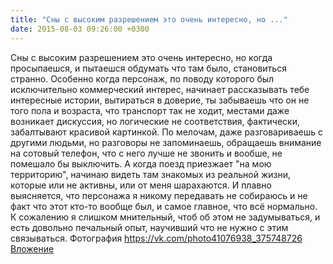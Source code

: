 ```yaml
---
title: "Сны с высоким разрешением это очень интересно, но ..."
date: 2015-08-03 09:26:00 +0300
---
```


Сны с высоким разрешением это очень интересно, но когда просыпаешся, и пытаешся обдумать что там было, становиться странно. Особенно когда персонаж, по поводу которого был исключительно коммерческий интерес, начинает рассказывать тебе интересные истории, вытираться в доверие, ты забываешь что он не того пола и возраста, что транспорт так не ходит, местами даже возникает дискуссия, но логические не соответствия, фактически, забалтывают красивой картинкой. По мелочам, даже разговариваешь с другими людьми, но разговоры не запоминаешь, обращаешь внимание на сотовый телефон, что с него лучше не звонить и вообше, не помешало бы выключить. А когда поезд приезжает "на мою территорию", начинаю видеть там знакомых из реальной жизни, которые или не активны, или от меня шарахаются. И плавно выясняется, что персонажа я никому передавать не собираюсь и не факт что этот кто-то вообще был, и самое главное, что всё нормально. К сожалению я слишком мнительный, чтоб об этом не задумываться, и есть довольно печальный опыт, научивший что не нужно с этим связываться.
Фотография
<a class="vk-attach" href="https://vk.com/photo41076938_375748726">https://vk.com/photo41076938_375748726</a>
<a class="vk-attach" href="https://vk.com/photo41076938_375748726">Вложение</a>

